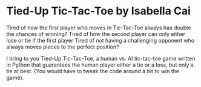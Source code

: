 Tied-Up Tic-Tac-Toe by Isabella Cai
===========
Tired of how the first player who moves in Tic-Tac-Toe always has double the chances of winning? 
Tired of how the second player can only either lose or tie if the first player 
Tired of not having a challenging opponent who always moves pieces to the perfect position?

I bring to you Tied-Up Tic-Tac-Toe, a human vs. AI tic-tac-toe game written in Python that 
guarantees the human player either a tie or a loss, but only a tie at best. (You would have 
to tweak the code around a bit to win the game).

